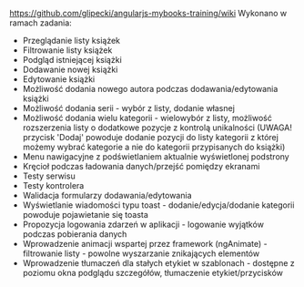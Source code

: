 https://github.com/glipecki/angularjs-mybooks-training/wiki
Wykonano w ramach zadania:
- Przeglądanie listy książek
- Filtrowanie listy książek
- Podgląd istniejącej książki
- Dodawanie nowej książki
- Edytowanie książki
- Możliwość dodania nowego autora podczas dodawania/edytowania książki
- Możliwość dodania serii - wybór z listy, dodanie własnej
- Możliwość dodania wielu kategorii - wielowybór z listy, możliwość rozszerzenia listy o dodatkowe pozycje z kontrolą unikalności
(UWAGA! przycisk 'Dodaj' powoduje dodanie pozycji do listy kategorii z której możemy wybrać kategorie a nie do kategorii przypisanych do książki)
- Menu nawigacyjne z podświetlaniem aktualnie wyświetlonej podstrony
- Kręcioł podczas ładowania danych/przejść pomiędzy ekranami
- Testy serwisu
- Testy kontrolera
- Walidacja formularzy dodawania/edytowania
- Wyświetlanie wiadomości typu toast - dodanie/edycja/dodanie kategorii powoduje pojawietanie się toasta
- Propozycja logowania zdarzeń w aplikacji - logowanie wyjątków podczas pobierania danych
- Wprowadzenie animacji wspartej przez framework (ngAnimate) - filtrowanie listy - powolne wyszarzanie znikających elementów
- Wprowadzenie tłumaczeń dla stałych etykiet w szablonach - dostępne z poziomu okna podglądu szczegółów, tłumaczenie etykiet/przycisków

